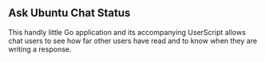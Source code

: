 ## Ask Ubuntu Chat Status

This handly little Go application and its accompanying UserScript allows chat users to see how far other users have read and to know when they are writing a response.
